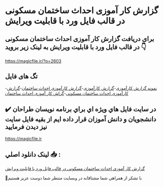 # گزارش کار آموزی احداث ساختمان مسکونی در قالب فایل ورد با قابلیت ویرایش

## برای دریافت گزارش کار آموزی احداث ساختمان مسکونی در قالب فایل ورد با قابلیت ویرایش به لینک زیر بروید 👇

https://magicfile.ir/?p=2603

## تگ های فایل

-[نمونه گزارش کارآموزی](https://magicfile.ir/product/%da%af%d8%b2%d8%a7%d8%b1%d8%b4-%da%a9%d8%a7%d8%b1-%d8%a2%d9%85%d9%88%d8%b2%db%8c-%d8%a7%d8%ad%d8%af%d8%a7%d8%ab-%d8%b3%d8%a7%d8%ae%d8%aa%d9%85%d8%a7%d9%86-%d9%85%d8%b3%da%a9%d9%88%d9%86%db%8c/)-[گزارش کارآموزی](https://magicfile.ir/product/%da%af%d8%b2%d8%a7%d8%b1%d8%b4-%da%a9%d8%a7%d8%b1-%d8%a2%d9%85%d9%88%d8%b2%db%8c-%d8%a7%d8%ad%d8%af%d8%a7%d8%ab-%d8%b3%d8%a7%d8%ae%d8%aa%d9%85%d8%a7%d9%86-%d9%85%d8%b3%da%a9%d9%88%d9%86%db%8c/)-[گزارش کارآموزی احداث ساختمان](https://magicfile.ir/product/%da%af%d8%b2%d8%a7%d8%b1%d8%b4-%da%a9%d8%a7%d8%b1-%d8%a2%d9%85%d9%88%d8%b2%db%8c-%d8%a7%d8%ad%d8%af%d8%a7%d8%ab-%d8%b3%d8%a7%d8%ae%d8%aa%d9%85%d8%a7%d9%86-%d9%85%d8%b3%da%a9%d9%88%d9%86%db%8c/)-[گزارش کارآموزی احداث ساختمان مسکونی](https://magicfile.ir/product/%da%af%d8%b2%d8%a7%d8%b1%d8%b4-%da%a9%d8%a7%d8%b1-%d8%a2%d9%85%d9%88%d8%b2%db%8c-%d8%a7%d8%ad%d8%af%d8%a7%d8%ab-%d8%b3%d8%a7%d8%ae%d8%aa%d9%85%d8%a7%d9%86-%d9%85%d8%b3%da%a9%d9%88%d9%86%db%8c/)-[گزاش کار آموزی احداث ساختمان](https://magicfile.ir/product/%da%af%d8%b2%d8%a7%d8%b1%d8%b4-%da%a9%d8%a7%d8%b1-%d8%a2%d9%85%d9%88%d8%b2%db%8c-%d8%a7%d8%ad%d8%af%d8%a7%d8%ab-%d8%b3%d8%a7%d8%ae%d8%aa%d9%85%d8%a7%d9%86-%d9%85%d8%b3%da%a9%d9%88%d9%86%db%8c/)

## ✔️ در سايت فايل هاي ويژه اي براي برنامه نويسان طراحان دانشجويان و دانش آموزان قرار داده ايم از بقيه فايل سايت نيز ديدن فرماييد

https://magicfile.ir


## لينک دانلود اصلي 📥 :

[گزارش کار آموزی احداث ساختمان مسکونی در قالب فایل ورد با قابلیت ویرایش](https://magicfile.ir/product/%da%af%d8%b2%d8%a7%d8%b1%d8%b4-%da%a9%d8%a7%d8%b1-%d8%a2%d9%85%d9%88%d8%b2%db%8c-%d8%a7%d8%ad%d8%af%d8%a7%d8%ab-%d8%b3%d8%a7%d8%ae%d8%aa%d9%85%d8%a7%d9%86-%d9%85%d8%b3%da%a9%d9%88%d9%86%db%8c/) 


🙏با تشکر از همراهي شما مشتاقانه در وبسایت منتظر شما دوست عزیز هستیم

